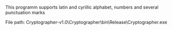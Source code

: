 This programm supports latin and cyrillic alphabet, numbers and several punctuation marks

File path: Cryptographer-v1.0\Cryptographer\bin\Release\Cryptographer.exe

